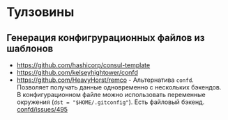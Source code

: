 # Тулзовины

## Генерация конфигрурационных файлов из шаблонов

- https://github.com/hashicorp/consul-template
- https://github.com/kelseyhightower/confd
- https://github.com/HeavyHorst/remco - Альтернатива `confd`. Позволяет получать данные одновременно с   нескольких бэкендов. В конфигурационном файле можно использовать переменные окружения (`dst = "$HOME/.gitconfig"`). Есть файловый бэкенд. [confd/issues/495](https://github.com/kelseyhightower/confd/issues/495)
